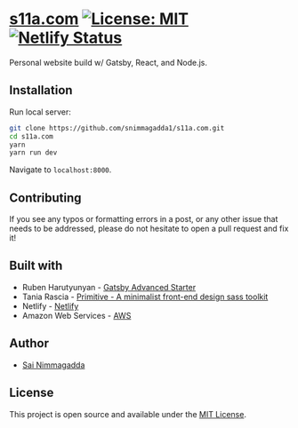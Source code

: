 # [s11a.com](s11a.com) [![License: MIT](https://img.shields.io/badge/License-MIT-blue.svg)](https://opensource.org/licenses/MIT) [![Netlify Status](https://api.netlify.com/api/v1/badges/7221c3fe-992b-448e-ab3f-00124c3d8801/deploy-status)](https://app.netlify.com/sites/s11a/deploys)

Personal website build w/ Gatsby, React, and Node.js.

## Installation

Run local server:

```bash
git clone https://github.com/snimmagadda1/s11a.com.git
cd s11a.com
yarn
yarn run dev
```

Navigate to `localhost:8000`.

## Contributing

If you see any typos or formatting errors in a post, or any other issue that needs to be addressed, please do not hesitate to open a pull request and fix it!

## Built with

-   Ruben Harutyunyan - [Gatsby Advanced Starter](https://github.com/vagr9k/gatsby-advanced-starter/)
-   Tania Rascia - [Primitive - A minimalist front-end design sass toolkit](https://taniarascia.github.io/primitive/)
-   Netlify - [Netlify](https://www.netlify.com/)
-   Amazon Web Services - [AWS](https://aws.amazon.com/)

## Author

-   [Sai Nimmagadda](https://www.s11a.com)

## License

This project is open source and available under the [MIT License](LICENSE).
